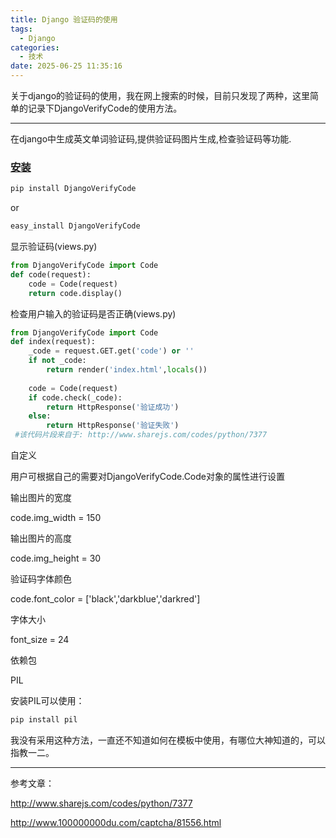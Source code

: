 ```yaml
---
title: Django 验证码的使用
tags:
  - Django
categories:
  - 技术
date: 2025-06-25 11:35:16
---
```


关于django的验证码的使用，我在网上搜索的时候，目前只发现了两种，这里简单的记录下DjangoVerifyCode的使用方法。

---

在django中生成英文单词验证码,提供验证码图片生成,检查验证码等功能.

### [安装](#1)

```bash
pip install DjangoVerifyCode
```

or

```bash
easy_install DjangoVerifyCode
```

显示验证码(views.py)

```python
from DjangoVerifyCode import Code
def code(request):
    code = Code(request)
    return code.display()
```

检查用户输入的验证码是否正确(views.py)

```python
from DjangoVerifyCode import Code
def index(request):
    _code = request.GET.get('code') or ''
    if not _code:
        return render('index.html',locals())
 
    code = Code(request)
    if code.check(_code):
        return HttpResponse('验证成功')
    else:
        return HttpResponse('验证失败')
 #该代码片段来自于: http://www.sharejs.com/codes/python/7377
```

自定义

用户可根据自己的需要对DjangoVerifyCode.Code对象的属性进行设置

输出图片的宽度

code.img_width = 150

输出图片的高度

code.img_height = 30

验证码字体颜色

code.font_color = ['black','darkblue','darkred']

字体大小

font_size = 24

依赖包

PIL

安装PIL可以使用：

```python
pip install pil
```

我没有采用这种方法，一直还不知道如何在模板中使用，有哪位大神知道的，可以指教一二。

---

参考文章：

http://www.sharejs.com/codes/python/7377

http://www.100000000du.com/captcha/81556.html

